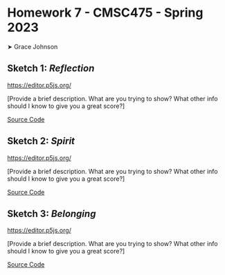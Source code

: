# Homework 7 - CMSC475 - Spring 2023

➤ Grace Johnson

## Sketch 1: *Reflection*

<https://editor.p5js.org/>

[Provide a brief description. What are you trying to show? What other info should I know to give you a great score?]

[Source Code](./reflection/)

## Sketch 2: *Spirit*

<https://editor.p5js.org/>

[Provide a brief description. What are you trying to show? What other info should I know to give you a great score?]

[Source Code](./spirit/)

## Sketch 3: *Belonging*

<https://editor.p5js.org/>

[Provide a brief description. What are you trying to show? What other info should I know to give you a great score?]

[Source Code](./belonging/)


